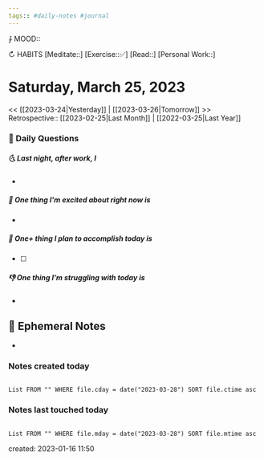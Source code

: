 ```yaml
---
tags:: #daily-notes #journal
---
```


⨑ MOOD::

↻ HABITS
[Meditate::]
[Exercise::✅]
[Read::]
[Personal Work::]

# Saturday, March 25, 2023

\<\< [[2023-03-24|Yesterday]] | [[2023-03-26|Tomorrow]] >>
Retrospective:: [[2023-02-25|Last Month]] | [[2022-03-25|Last Year]]

### 📅 Daily Questions

##### 🌜 Last night, after work, I

-

##### 🙌 One thing I'm excited about right now is

-

##### 🚀 One+ thing I plan to accomplish today is

- [ ]

##### 👎 One thing I'm struggling with today is

-

## 📝 Ephemeral Notes

-

### Notes created today

```dataview

List FROM "" WHERE file.cday = date("2023-03-28") SORT file.ctime asc

```

### Notes last touched today

```dataview

List FROM "" WHERE file.mday = date("2023-03-28") SORT file.mtime asc

```

created: 2023-01-16 11:50
